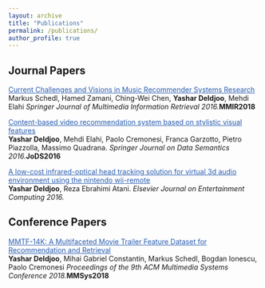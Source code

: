 ```yaml
---
layout: archive
title: "Publications"
permalink: /publications/
author_profile: true
---
```


<h2>Journal Papers</h2>

<a href="https://yasdel.github.io/publication/JoDS16" style="color: #2A5DB0">Current Challenges and Visions in Music Recommender Systems Research</a><br>Markus Schedl, Hamed Zamani, Ching-Wei Chen, <b>Yashar Deldjoo</b>, Mehdi Elahi <i> Springer Journal of Multimedia Information Retrieval 2016.</i><b>MMIR2018</b>

<a href="https://yasdel.github.io/publication/JoDS16" style="color: #2A5DB0">Content-based video recommendation system based on stylistic visual features</a><br><b>Yashar Deldjoo</b>, Mehdi Elahi, Paolo Cremonesi, Franca Garzotto, Pietro Piazzolla, Massimo Quadrana. <i> Springer Journal on Data Semantics 2016.</i><b>JoDS2016</b>

<a href="https://yasdel.github.io/publication/JoDS16" style="color: #2A5DB0">A low-cost infrared-optical head tracking solution for virtual 3d audio environment using the nintendo wii-remote</a><br><b>Yashar Deldjoo</b>, Reza Ebrahimi Atani. <i> Elsevier Journal on Entertainment Computing 2016.</i>


<h2>Conference Papers</h2>

<a href="https://yasdel.github.io/publication/JoDS16" style="color: #2A5DB0">MMTF-14K: A Multifaceted Movie Trailer Feature Dataset for Recommendation and Retrieval</a><br><b>Yashar Deldjoo</b>, Mihai Gabriel Constantin, Markus Schedl, Bogdan Ionescu, Paolo Cremonesi <i> Proceedings of the 9th ACM Multimedia Systems Conference 2018.</i><b>MMSys2018</b>

